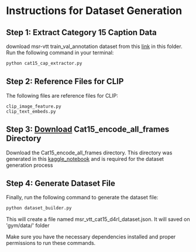 # Instructions for Dataset Generation

## Step 1: Extract Category 15 Caption Data
download msr-vtt train_val_annotation dataset from this [link](https://www.mediafire.com/folder/h14iarbs62e7p/shared) in this folder.
Run the following command in your terminal:

```bash
python cat15_cap_extractor.py
```
## Step 2: Reference Files for CLIP
The following files are reference files for CLIP:

    clip_image_feature.py
    clip_text_embeds.py

## Step 3: [Download](https://drive.google.com/drive/folders/13GfPqJMRMYJFDhvZNZYIB5QN93CXZ03m?usp=drive_link) Cat15_encode_all_frames Directory
Download the Cat15_encode_all_frames directory. This directory was generated in this [kaggle_notebook](https://www.kaggle.com/code/wenyuanli0326/clip-encodings/notebook) and is required for the dataset generation process

## Step 4: Generate Dataset File

Finally, run the following command to generate the dataset file:
```bash
python dataset_builder.py
```
This will create a file named msr_vtt_cat15_d4rl_dataset.json. It will saved on 'gym/data/' folder 

Make sure you have the necessary dependencies installed and proper permissions to run these commands.



